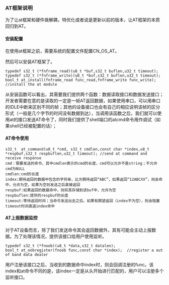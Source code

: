 ### AT框架说明

为了让at框架和硬件做解耦，特优化或者说是更新以前的版本，让AT框架的本质回归到AT。

#### 安装配置

在使用at框架之前，需要系统的配置文件配置CN_OS_AT。

然后可以安装AT框架了。

```
typedef s32_t (*fnframe_read)(u8_t *buf,s32_t buflen,u32_t timeout);
typedef s32_t (*fnframe_write)(u8_t *buf,s32_t buflen,u32_t timeout);
bool_t at_install(fnframe_read func_read,fnframe_write func_write); //install the at module
```

从安装函数可以看出，其需要我们提供两个函数：数据读取接口和数据发送接口；开发者需要在意的是读取的一定是一帧AT返回数据，如果使用串口，可以用串口的IDLE中断来区别不同的帧；其他的设备接口也会有自己的相应说明该帧的区分形式（一般是几个字节的时间没有数据到达），当调用该函数之后，我们就可以使用at的接口发送AT命令了，同时我们提供了shell端口的atcmd命令用作调试（如果shell已经被配置的话）；

####  AT命令使用

```
s32_t  at_command(u8_t *cmd, s32_t cmdlen,const char *index,u8_t *respbuf,s32_t respbuflen,u32_t timeout); //send at command and receive response
cmd：需要发送的命令，其中cmdlen表示的cmd的长度，cmd可以允许不是string；不允许cmd为NULL
cmdlen:cmd的长度
index:期待返回的数据中包含的字符串，比方期待返回“ABC”，如果返回“12ABCXX”，则会命中，允许为空，如果为空则发送之后直接返回
respbuf:如果返回的数据命中，则将其存储到该buf中，允许为空
respbuflen:提供的respbuf的长度
timeout:等待返回时间；当命令发送出去之后，如果有期望返回（index不为空），则会阻塞timeout时间直道index命中
```

####  AT上报数据监控

对于AT设备而言，除了我们发送命令其会返回数据外，其有可能会主动上报数据。为了处理该情况，提供该接口给用户使用监听。

```
typedef s32_t (*fnoob)(u8_t *data,s32_t datalen);
bool_t at_oobregister(fnoob func,const char *index);  //register a out of band data dealer
```

用户注册该接口之后，当收到的数据命中index时，则会回调注册的func。该index和at命令不同的是，该index一定是从头开始进行匹配的，用户可以注册多个监听接口。